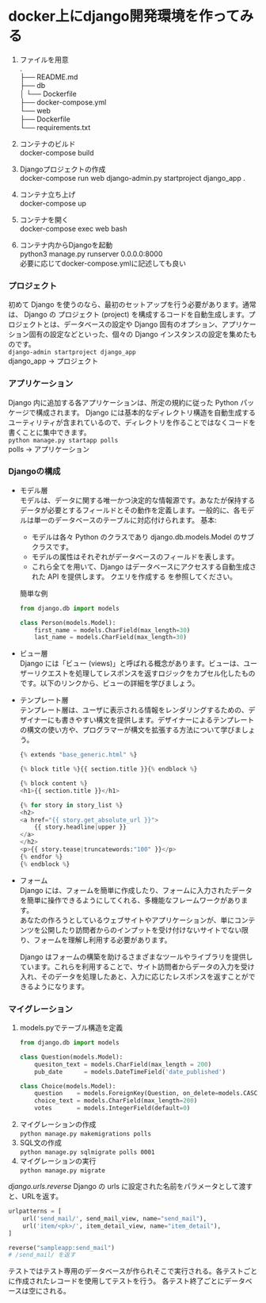 # docker上にdjango開発環境を作ってみる

1. ファイルを用意  
    .  
    ├── README.md  
    ├── db    
    │   └── Dockerfile  
    ├── docker-compose.yml  
    └── web  
        ├── Dockerfile  
        └── requirements.txt  

2. コンテナのビルド  
    docker-compose build

3. Djangoプロジェクトの作成  
    docker-compose run web django-admin.py startproject django_app .

4. コンテナ立ち上げ  
    docker-compose up

5. コンテナを開く  
    docker-compose exec web bash

6. コンテナ内からDjangoを起動  
    python3 manage.py runserver 0.0.0.0:8000  
    必要に応じてdocker-compose.ymlに記述しても良い    

### プロジェクト
初めて Django を使うのなら、最初のセットアップを行う必要があります。通常は、 Django の プロジェクト (project) を構成するコードを自動生成します。プロジェクトとは、データベースの設定や Django 固有のオプション、アプリケーション固有の設定などといった、個々の Django インスタンスの設定を集めたものです。  
`django-admin startproject django_app`  
django_app -> プロジェクト  

###  アプリケーション
Django 内に追加する各アプリケーションは、所定の規約に従った Python パッケージで構成されます。 Django には基本的なディレクトリ構造を自動生成するユーティリティが含まれているので、ディレクトリを作ることではなくコードを書くことに集中できます。   
`python manage.py startapp polls`  
polls      -> アプリケーション  


### Djangoの構成

- モデル層  
    モデルは、データに関する唯一かつ決定的な情報源です。あなたが保持するデータが必要とするフィールドとその動作を定義します。一般的に、各モデルは単一のデータベースのテーブルに対応付けられます。 
    基本:  

    - モデルは各々 Python のクラスであり django.db.models.Model のサブクラスです。  
    - モデルの属性はそれぞれがデータベースのフィールドを表します。  
    - これら全てを用いて、Django はデータベースにアクセスする自動生成された API を提供します。 クエリを作成する を参照してください。  

    簡単な例  
    ```python   
    from django.db import models

    class Person(models.Model):
        first_name = models.CharField(max_length=30)
        last_name = models.CharField(max_length=30)
    ```

- ビュー層  
    Django には「ビュー (views)」と呼ばれる概念があります。ビューは、ユーザーリクエストを処理してレスポンスを返すロジックをカプセル化したものです。以下のリンクから、ビューの詳細を学びましょう。  

- テンプレート層  
    テンプレート層は、ユーザに表示される情報をレンダリングするための、デザイナーにも書きやすい構文を提供します。デザイナーによるテンプレートの構文の使い方や、プログラマーが構文を拡張する方法について学びましょう。  

    ```python
    {% extends "base_generic.html" %}

    {% block title %}{{ section.title }}{% endblock %}

    {% block content %}
    <h1>{{ section.title }}</h1>

    {% for story in story_list %}
    <h2>
    <a href="{{ story.get_absolute_url }}">
        {{ story.headline|upper }}
    </a>
    </h2>
    <p>{{ story.tease|truncatewords:"100" }}</p>
    {% endfor %}
    {% endblock %}
    ```

- フォーム  
    Django には、フォームを簡単に作成したり、フォームに入力されたデータを簡単に操作できるようにしてくれる、多機能なフレームワークがあります。  
    あなたの作ろうとしているウェブサイトやアプリケーションが、単にコンテンツを公開したり訪問者からのインプットを受け付けないサイトでない限り、フォームを理解し利用する必要があります。  

    Django はフォームの構築を助けるさまざまなツールやライブラリを提供しています。これらを利用することで、サイト訪問者からデータの入力を受け入れ、そのデータを処理したあと、入力に応じたレスポンスを返すことができるようになります。  


### マイグレーション
1. models.pyでテーブル構造を定義  
    ```python
    from django.db import models

    class Question(models.Model):
        quesiton_text = models.CharField(max_length = 200)
        pub_date      = models.DateTimeField('date_published')

    class Choice(models.Model):
        question    = models.ForeignKey(Question, on_delete=models.CASCADE)
        choice_text = models.CharField(max_length=200)
        votes       = models.IntegerField(default=0)
    ```
2. マイグレーションの作成  
    `python manage.py makemigrations polls`  
3. SQL文の作成  
    `python manage.py sqlmigrate polls 0001`  
4. マイグレーションの実行  
    `python manage.py migrate`  

*django.urls.reverse*
Django の urls に設定された名前をパラメータとして渡すと、URLを返す。
```python
urlpatterns = [
    url('send_mail/', send_mail_view, name="send_mail"),
    url('item/<pk>/', item_detail_view, name="item_detail"),
]

reverse("sampleapp:send_mail")
# /send_mail/ を返す
```
テストではテスト専用のデータベースが作られそこで実行される。各テストごとに作成されたレコードを使用してテストを行う。
各テスト終了ごとにデータベースは空にされる。